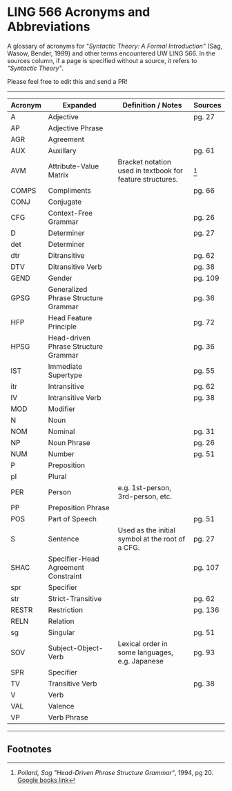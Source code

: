 # LING 566 Acronyms and Abbreviations

A glossary of acronyms for _"Syntactic Theory: A Formal Introduction"_ (Sag, Wasow, Bender, 1999) and other terms encountered UW LING 566. In the sources column, if a page is specified without a source, it refers to _"Syntactic Theory"_.

Please feel free to edit this and send a PR!

---

<!--

Please keep this alphabetized. :) 

Copy-paste template row:     | acronym | word | definition | src |

Meta discussion: Should this include general vocabulary, including words defined in the text explicitly? Or just acronyms?
-->


| Acronym       | Expanded     | Definition / Notes | Sources  |
| ------------- | ------------- | ---------- | ---------|
| A | Adjective | | pg. 27 |
| AP | Adjective Phrase | | |
| AGR | Agreement | | |
| AUX | Auxillary | | pg. 61 |
| AVM | Attribute-Value Matrix | Bracket notation used in textbook for feature structures. | [^1] |
| COMPS  | Compliments  | | pg. 66 |
| CONJ | Conjugate | | |
| CFG | Context-Free Grammar | | pg. 26 |
| D | Determiner | | pg. 27 |
| det | Determiner | | |
| dtr | Ditransitive | | pg. 62 |
| DTV | Ditransitive Verb | | pg. 38 |
| GEND | Gender | | pg. 109 |
| GPSG | Generalized Phrase Structure Grammar | | pg. 36 |
| HFP | Head Feature Principle | | pg. 72 |
| HPSG | Head-driven Phrase Structure Grammar | | pg. 36 |
| IST | Immediate Supertype | | pg. 55 |
| itr  | Intransitive  | | pg. 62 |
| IV | Intransitive Verb | | pg. 38 |
| MOD | Modifier | | |
| N | Noun | | |
| NOM | Nominal | | pg. 31 |
| NP | Noun Phrase | | pg. 26 |
| NUM | Number | | pg. 51 |
| P | Preposition | | |
| pl | Plural | | |
| PER | Person | e.g. 1st-person, 3rd-person, etc. | |
| PP | Preposition Phrase | | |
| POS | Part of Speech | | pg. 51 |
| S | Sentence | Used as the initial symbol at the root of a CFG. | pg. 27 |
| SHAC | Specifier-Head Agreement Constraint | | pg. 107 |
| spr | Specifier | | |
| str | Strict-Transitive | | pg. 62
| RESTR | Restriction | | pg. 136  |
| RELN | Relation | | |
| sg | Singular | | pg. 51 |
| SOV | Subject-Object-Verb | Lexical order in some languages, e.g. Japanese | pg. 93 |
| SPR | Specifier | | |
| TV | Transitive Verb | | pg. 38 |
| V | Verb | | |
| VAL | Valence | | |
| VP | Verb Phrase | | |


-----

## Footnotes

[^1]: _Pollard, Sag "Head-Driven Phrase Structure Grammar"_, 1994, pg 20. [Google books link](https://books.google.com/books?id=Ftvg8Vo3QHwC&lpg=PP1&pg=PA20#v=onepage&q=avm&f=false)
